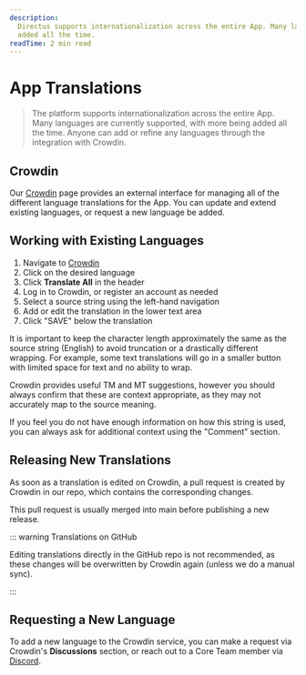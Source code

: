```yaml
---
description:
  Directus supports internationalization across the entire App. Many languages are currently supported, with more being
  added all the time.
readTime: 2 min read
---
```


# App Translations

> The platform supports internationalization across the entire App. Many languages are currently supported, with more
> being added all the time. Anyone can add or refine any languages through the integration with Crowdin.

## Crowdin

Our [Crowdin](https://locales.directus.io) page provides an external interface for managing all of the different
language translations for the App. You can update and extend existing languages, or request a new language be added.

## Working with Existing Languages

1. Navigate to [Crowdin](https://locales.directus.io)
2. Click on the desired language
3. Click **Translate All** in the header
4. Log in to Crowdin, or register an account as needed
5. Select a source string using the left-hand navigation
6. Add or edit the translation in the lower text area
7. Click "SAVE" below the translation

It is important to keep the character length approximately the same as the source string (English) to avoid truncation
or a drastically different wrapping. For example, some text translations will go in a smaller button with limited space
for text and no ability to wrap.

Crowdin provides useful TM and MT suggestions, however you should always confirm that these are context appropriate, as
they may not accurately map to the source meaning.

If you feel you do not have enough information on how this string is used, you can always ask for additional context
using the "Comment" section.

## Releasing New Translations

As soon as a translation is edited on Crowdin, a pull request is created by Crowdin in our repo, which contains the
corresponding changes.

This pull request is usually merged into main before publishing a new release.

::: warning Translations on GitHub

Editing translations directly in the GitHub repo is not recommended, as these changes will be overwritten by Crowdin
again (unless we do a manual sync).

:::

## Requesting a New Language

To add a new language to the Crowdin service, you can make a request via Crowdin's **Discussions** section, or reach out
to a Core Team member via [Discord](https://directus.chat).
